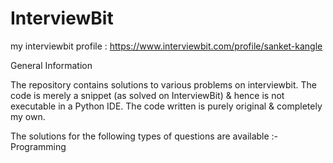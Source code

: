 # InterviewBit

my interviewbit profile : https://www.interviewbit.com/profile/sanket-kangle

General Information

The repository contains solutions to various problems on interviewbit. The code is merely a snippet (as solved on InterviewBit) & hence is not executable in a Python IDE. 
The code written is purely original & completely my own. 

The solutions for the following types of questions are available :-
Programming

